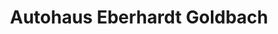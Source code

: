 ---
title: "Autohaus Eberhardt Goldbach"
url: /roevershagen/autohaus-eberhardt-goldbach/
shop: Autohaus
---